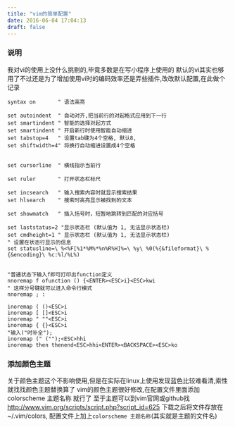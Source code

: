 ```yaml
---
title: "vim的简单配置"
date: 2016-06-04 17:04:13
draft: false
---
```


###  说明

我对vi的使用上没什么挑剔的,毕竟多数是在写小程序上使用的
默认的vi其实也够用了不过还是为了增加使用vi时的编码效率还是弄些插件,改改默认配置,在此做个记录

```vim
syntax on       " 语法高亮

set autoindent  " 自动对齐,把当前行的对起格式应用到下一行
set smartindent " 智能的选择对起方式
set smartindent " 开启新行时使用智能自动缩进
set tabstop=4   " 设置tab键为4个空格, 默认8,
set shiftwidth=4" 将换行自动缩进设置成4个空格


set cursorline  " 横线指示当前行

set ruler       " 打开状态栏标尺

set incsearch   " 输入搜索内容时就显示搜索结果
set hlsearch    " 搜索时高亮显示被找到的文本

set showmatch   " 插入括号时，短暂地跳转到匹配的对应括号

set laststatus=2 "显示状态栏 (默认值为 1, 无法显示状态栏)
set cmdheight=1 " 显示状态栏 (默认值为 1, 无法显示状态栏)
" 设置在状态行显示的信息
set statusline=\ %<%F[%1*%M%*%n%R%H]%=\ %y\ %0(%{&fileformat}\ %{&encoding}\ %c:%l/%L%)


"普通状态下输入f即可打印出function定义
nnoremap f ofunction () {<ENTER><ESC>i}<ESC>kwi
" 这样分号键就可以进入命令行模式
nnoremap ; :

inoremap ( ()<ESC>i
inoremap [ []<ESC>i
inoremap " ""<ESC>i
inoremap { {}<ESC>i
"输入("时补全");
inoremap (" ("");<ESC>hhi
inoremap then thenend<ESC>hhi<ENTER><BACKSPACE><ESC>ko
```



### 添加颜色主题

关于颜色主题这个不影响使用,但是在实际在linux上使用发现蓝色比较难看清,索性就找找颜色主题替换算了
vim的颜色主题很好修改,在配置文件里面添加 colorscheme 主题名称 就行了
至于主题可以到vim官网或github找
http://www.vim.org/scripts/script.php?script_id=625
下载之后将文件存放在~/.vim/colors, 配置文件上加上`colorscheme 主题名称`(其实就是主题的文件名)

